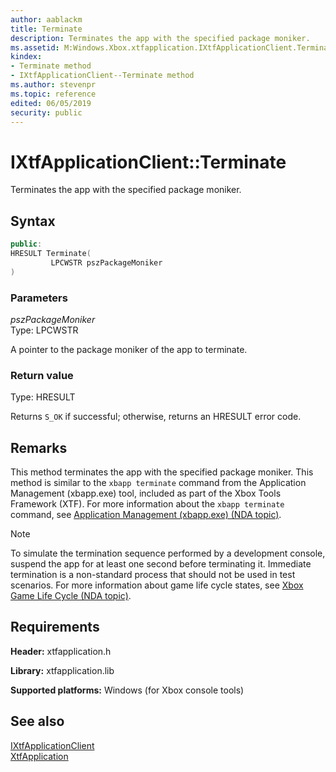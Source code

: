 ```yaml
---
author: aablackm
title: Terminate
description: Terminates the app with the specified package moniker.
ms.assetid: M:Windows.Xbox.xtfapplication.IXtfApplicationClient.Terminate(LPCWSTR)
kindex:
- Terminate method
- IXtfApplicationClient--Terminate method
ms.author: stevenpr
ms.topic: reference
edited: 06/05/2019
security: public
---
```


# IXtfApplicationClient::Terminate
  
Terminates the app with the specified package moniker.  
  
<a id="syntaxSection"></a>
  
## Syntax
  
```cpp
public:
HRESULT Terminate(
         LPCWSTR pszPackageMoniker
)  
```
  
<a id="parametersSection"></a>
  
### Parameters
  
*pszPackageMoniker*  
Type: LPCWSTR  
  
A pointer to the package moniker of the app to terminate.  
  
<a id="retvalSection"></a>
  
### Return value
  
Type: HRESULT  
  
Returns `S_OK` if successful; otherwise, returns an HRESULT error code.  
  
<a id="remarksSection"></a>
  
## Remarks
  
This method terminates the app with the specified package moniker. This method is similar to the `xbapp terminate` command from the Application Management (xbapp.exe) tool, included as part of the Xbox Tools Framework (XTF). For more information about the `xbapp terminate` command, see [Application Management (xbapp.exe) (NDA topic)](../../../../../../../tools-console/xbox-tools-and-apis/commandlinetools/xbapp.md).  
> [!NOTE]
> To simulate the termination sequence performed by a development console, suspend the app for at least one second before terminating it. Immediate termination is a non-standard process that should not be used in test scenarios. For more information about game life cycle states, see [Xbox Game Life Cycle (NDA topic)](../../../../../../../system/overviews/xbox-game-life-cycle.md).  
  
<a id="requirementsSection"></a>
  
## Requirements
  
**Header:** xtfapplication.h  
  
**Library:** xtfapplication.lib  
  
**Supported platforms:** Windows (for Xbox console tools)  
  
<a id="seealsoSection"></a>
  
## See also
  
[IXtfApplicationClient](../ixtfapplicationclient-xtfapplication-xbox-microsoft-t.md)  
[XtfApplication](../../../xtfapplication-xbox-microsoft-n.md)  
  